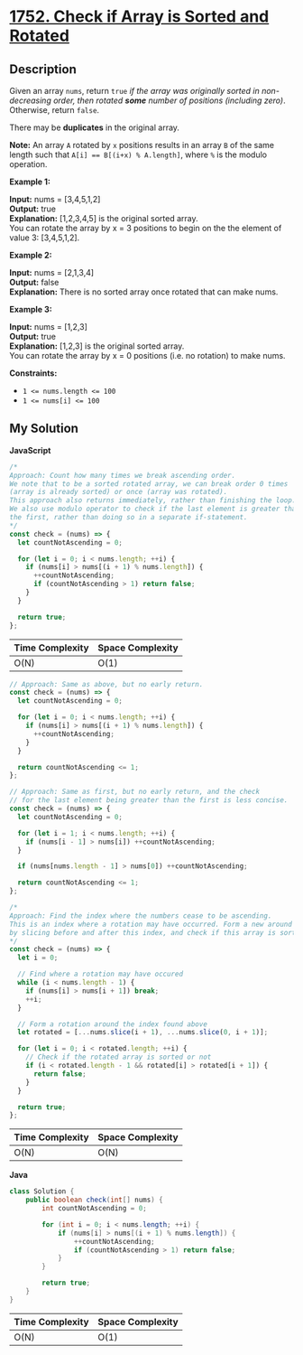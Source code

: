 # [1752. Check if Array is Sorted and Rotated](https://leetcode.com/problems/check-if-array-is-sorted-and-rotated)

## Description

Given an array `nums`, return `true` _if the array was originally sorted in non-decreasing order, then rotated **some** number of positions (including zero)_. Otherwise, return `false`.

There may be **duplicates** in the original array.

**Note:** An array `A` rotated by `x` positions results in an array `B` of the same length such that `A[i] == B[(i+x) % A.length]`, where `%` is the modulo operation.

**Example 1:**

**Input:** nums = \[3,4,5,1,2\]  
**Output:** true  
**Explanation:** \[1,2,3,4,5\] is the original sorted array.  
You can rotate the array by x = 3 positions to begin on the the element of value 3: \[3,4,5,1,2\].

**Example 2:**

**Input:** nums = \[2,1,3,4\]  
**Output:** false  
**Explanation:** There is no sorted array once rotated that can make nums.

**Example 3:**

**Input:** nums = \[1,2,3\]  
**Output:** true  
**Explanation:** \[1,2,3\] is the original sorted array.  
You can rotate the array by x = 0 positions (i.e. no rotation) to make nums.

**Constraints:**

- `1 <= nums.length <= 100`
- `1 <= nums[i] <= 100`

## My Solution

**JavaScript**

```js
/*
Approach: Count how many times we break ascending order.
We note that to be a sorted rotated array, we can break order 0 times
(array is already sorted) or once (array was rotated).
This approach also returns immediately, rather than finishing the loop.
We also use modulo operator to check if the last element is greater than
the first, rather than doing so in a separate if-statement.
*/
const check = (nums) => {
  let countNotAscending = 0;

  for (let i = 0; i < nums.length; ++i) {
    if (nums[i] > nums[(i + 1) % nums.length]) {
      ++countNotAscending;
      if (countNotAscending > 1) return false;
    }
  }

  return true;
};
```

| Time Complexity | Space Complexity |
| --------------- | ---------------- |
| O(N)            | O(1)             |

```js
// Approach: Same as above, but no early return.
const check = (nums) => {
  let countNotAscending = 0;

  for (let i = 0; i < nums.length; ++i) {
    if (nums[i] > nums[(i + 1) % nums.length]) {
      ++countNotAscending;
    }
  }

  return countNotAscending <= 1;
};
```

```js
// Approach: Same as first, but no early return, and the check
// for the last element being greater than the first is less concise.
const check = (nums) => {
  let countNotAscending = 0;

  for (let i = 1; i < nums.length; ++i) {
    if (nums[i - 1] > nums[i]) ++countNotAscending;
  }

  if (nums[nums.length - 1] > nums[0]) ++countNotAscending;

  return countNotAscending <= 1;
};
```

```js
/*
Approach: Find the index where the numbers cease to be ascending.
This is an index where a rotation may have occurred. Form a new around
by slicing before and after this index, and check if this array is sorted.
*/
const check = (nums) => {
  let i = 0;

  // Find where a rotation may have occured
  while (i < nums.length - 1) {
    if (nums[i] > nums[i + 1]) break;
    ++i;
  }

  // Form a rotation around the index found above
  let rotated = [...nums.slice(i + 1), ...nums.slice(0, i + 1)];

  for (let i = 0; i < rotated.length; ++i) {
    // Check if the rotated array is sorted or not
    if (i < rotated.length - 1 && rotated[i] > rotated[i + 1]) {
      return false;
    }
  }

  return true;
};
```

| Time Complexity | Space Complexity |
| --------------- | ---------------- |
| O(N)            | O(N)             |

**Java**

```java
class Solution {
    public boolean check(int[] nums) {
        int countNotAscending = 0;

        for (int i = 0; i < nums.length; ++i) {
            if (nums[i] > nums[(i + 1) % nums.length]) {
                ++countNotAscending;
                if (countNotAscending > 1) return false;
            }
        }

        return true;
    }
}
```

| Time Complexity | Space Complexity |
| --------------- | ---------------- |
| O(N)            | O(1)             |
